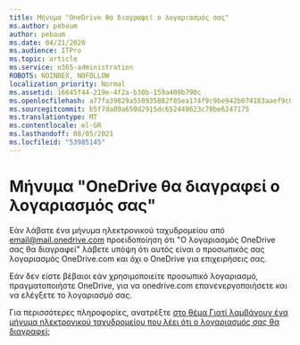```yaml
---
title: Μήνυμα "OneDrive θα διαγραφεί ο λογαριασμός σας"
ms.author: pebaum
author: pebaum
ms.date: 04/21/2020
ms.audience: ITPro
ms.topic: article
ms.service: o365-administration
ROBOTS: NOINDEX, NOFOLLOW
localization_priority: Normal
ms.assetid: 16645f44-219e-4f2a-b30b-159a409b790c
ms.openlocfilehash: a77fa39829a550935882f05ea174f9c9be942b074183aaef9c0e464c94cfb4ba
ms.sourcegitcommit: b5f7da89a650d2915dc652449623c78be6247175
ms.translationtype: MT
ms.contentlocale: el-GR
ms.lasthandoff: 08/05/2021
ms.locfileid: "53985145"
---
```

# <a name="onedrive-account-will-be-deleted-message"></a>Μήνυμα "OneDrive θα διαγραφεί ο λογαριασμός σας"

Εάν λάβατε ένα μήνυμα ηλεκτρονικού ταχυδρομείου από email@mail.onedrive.com προειδοποίηση ότι "Ο λογαριασμός OneDrive σας θα διαγραφεί" λάβετε υπόψη ότι αυτός είναι ο προσωπικός σας λογαριασμός OneDrive.com και όχι ο OneDrive για επιχειρήσεις σας. 
  
Εάν δεν είστε βέβαιοι εάν χρησιμοποιείτε προσωπικό λογαριασμό, πραγματοποιήστε OneDrive, για να onedrive.com επανενεργοποιήσετε και να ελέγξετε το λογαριασμό σας.
  
Για περισσότερες πληροφορίες, ανατρέξτε [στο θέμα Γιατί λαμβάνουν ένα μήνυμα ηλεκτρονικού ταχυδρομείου που λέει ότι ο λογαριασμός σας θα διαγραφεί;](https://go.microsoft.com/fwlink/?linkid=2036151&amp;clcid=0x409)
  

